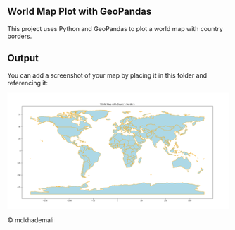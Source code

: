 ## World Map Plot with GeoPandas

This project uses Python and GeoPandas to plot a world map with country borders.

## Output

You can add a screenshot of your map by placing it in this folder and referencing it:

![World Map Screenshot](image.png)

© mdkhademali